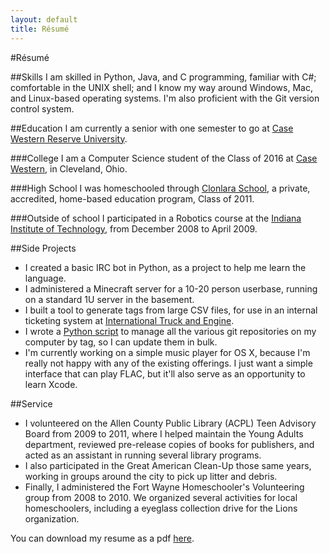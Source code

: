```yaml
---
layout: default 
title: Résumé
---
```


#Résumé

##Skills
I am skilled in Python, Java, and C programming, familiar with C#; comfortable in the UNIX shell; and I know my way around Windows, Mac, and Linux-based operating systems.  I'm also proficient with the Git version control system.  

##Education
I am currently a senior with one semester to go at [Case Western Reserve University](http://case.edu/).

###College
I am a Computer Science student of the Class of 2016 at [Case Western](http://case.edu/), in Cleveland, Ohio.

###High School
I was homeschooled through [Clonlara School](http://www.clonlara.org/), a private, accredited, home-based education program, Class of 2011.

###Outside of school
I participated in a Robotics course at the [Indiana Institute of Technology](http://www.indianatech.edu/), from December 2008 to April 2009.

##Side Projects
* I created a basic IRC bot in Python, as a project to help me learn the language.
* I administered a Minecraft server for a 10-20 person userbase, running on a standard 1U server in the basement.
* I built a tool to generate tags from large CSV files, for use in an internal ticketing system at [International Truck and Engine](http://www.internationaltrucks.com/trucks/). 
* I wrote a [Python script](https://github.com/sposterkil/gman) to manage all the various git repositories on my computer by tag, so I can update them in bulk.  
* I'm currently working on a simple music player for OS X, because I'm really not happy with any of the existing offerings.  I just want a simple interface that can play FLAC, but it'll also serve as an opportunity to learn Xcode. 

##Service
* I volunteered on the Allen County Public Library (ACPL) Teen Advisory Board from 2009 to 2011, where I helped maintain the Young Adults department, reviewed pre-release copies of books for publishers, and acted as an assistant in running several library programs.  
* I also participated in the Great American Clean-Up those same years, working in groups around the city to pick up litter and debris.  
* Finally, I administered the Fort Wayne Homeschooler's Volunteering group from 2008 to 2010.  We organized several activities for local homeschoolers, including a eyeglass collection drive for the Lions organization.


You can download my resume as a pdf [here]({{site.url}}downloads/resume.pdf "Résumé"). 
